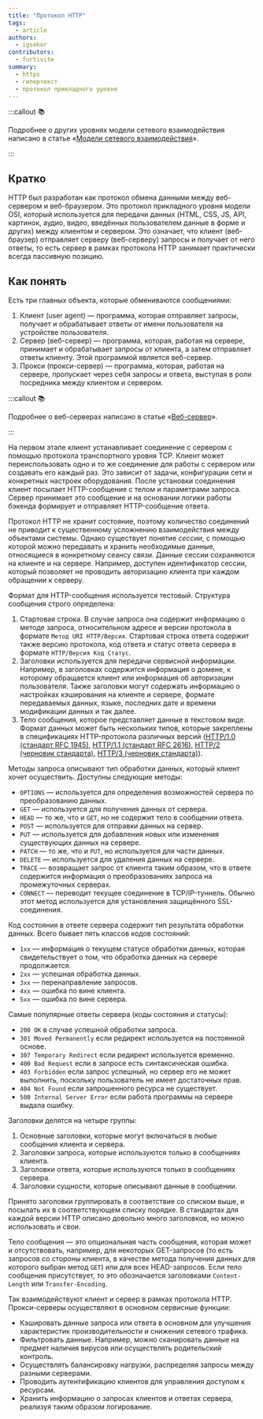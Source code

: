 ```yaml
---
title: "Протокол HTTP"
tags:
  - article
authors:
  - igsekor
contributors:
  - furtivite
summary:
  - https
  - гипертекст
  - протокол прикладного уровня
---
```


:::callout 📚

Подробнее о других уровнях модели сетевого взаимодействия написано в статье «[Модели сетевого взаимодействия](/tools/network-models/)».

:::

## Кратко

HTTP был разработан как протокол обмена данными между веб-сервером и веб-браузером. Это протокол прикладного уровня модели OSI, который используется для передачи данных (HTML, CSS, JS, API, картинок, аудио, видео, введённых пользователем данные в форме и других) между клиентом и сервером. Это означает, что клиент (веб-браузер) отправляет серверу (веб-серверу) запросы и получает от него ответы, то есть сервер в рамках протокола HTTP занимает практически всегда пассивную позицию.

## Как понять

Есть три главных объекта, которые обмениваются сообщениями:

1. Клиент (user agent) — программа, которая отправляет запросы, получает и обрабатывает ответы от имени пользователя на устройстве пользователя.
2. Сервер (веб-сервер) — программа, которая, работая на сервере, принимает и обрабатывает запросы от клиента, а затем отправляет ответы клиенту. Этой программой является веб-сервер.
3. Прокси (прокси-сервер) — программа, которая, работая на сервере, пропускает через себя запросы и ответа, выступая в роли посредника между клиентом и сервером.

:::callout 📚

Подробнее о веб-серверах написано в статье «[Веб-сервер](/tools/web-server/)».

:::

На первом этапе клиент устанавливает соединение с сервером с помощью протокола транспортного уровня TCP. Клиент может переиспользовать одно и то же соединение для работы с сервером или создавать его каждый раз. Это зависит от задачи, конфигурации сети и конкретных настроек оборудования. После установки соединения клиент посылает HTTP-сообщение с телом и параметрами запроса. Сервер принимает это сообщение и на основании логики работы бэкенда формирует и отправляет HTTP-сообщение ответа.

Протокол HTTP не хранит состояние, поэтому количество соединений не приводит к существенному усложнению взаимодействия между объектами системы. Однако существует понятие _сессии_, с помощью которой можно передавать и хранить необходимые данные, относящиеся в конкретному сеансу связи. Данные сессии сохраняются на клиенте и на сервере. Например, доступен идентификатор сессии, который позволяет не проводить авторизацию клиента при каждом обращении к серверу.

Формат для HTTP-сообщения используется тестовый. Структура сообщения строго определена:

1. Стартовая строка. В случае запроса она содержит информацию о методе запроса, относительном адресе и версии протокола в формате `Метод URI HTTP/Версия`. Стартовая строка ответа содержит также версию протокола, код ответа и статус ответа сервера в формате `HTTP/Версия Код Статус`.
2. Заголовки используется для передачи сервисной информации. Например, в заголовках содержится информация о домене, к которому обращается клиент или информация об авторизации пользователя. Также заголовки могут содержать информацию о настройках кэширования на клиенте и сервере, формате передаваемых данных, языке, последних дате и времени модификации данных и так далее.
3. Тело сообщения, которое представляет данные в текстовом виде. Формат данных может быть нескольких типов, которые закреплены в спецификациях HTTP-протокола различных версий ([HTTP/1.0 (стандарт RFC 1945)](https://tools.ietf.org/html/rfc1945), [HTTP/1.1 (стандарт RFC 2616)](https://tools.ietf.org/html/rfc2616), [HTTP/2 (черновик стандарта)](https://tools.ietf.org/html/draft-ietf-httpbis-http2-17), [HTTP/3 (черновик стандарта)](https://quicwg.org/base-drafts/draft-ietf-quic-http.html)).

Методы запроса описывают тип обработки данных, который клиент хочет осуществить. Доступны следующие методы:

- `OPTIONS` — используется для определения возможностей сервера по преобразованию данных.
- `GET` — используется для получения данных от сервера.
- `HEAD` — то же, что и `GET`, но не содержит тело в сообщении ответа.
- `POST` — используется для отправки данных на сервер.
- `PUT` — используется для добавления новых или изменения существующих данных на сервере.
- `PATCH` — то же, что и `PUT`, но используется для части данных.
- `DELETE` — используется для удаления данных на сервере.
- `TRACE` — возвращает запрос от клиента таким образом, что в ответе содержится информация о преобразованиях запроса на промежуточных серверах.
- `CONNECT` — переводит текущее соединение в TCP/IP-туннель. Обычно этот метод используется для установления защищённого SSL-соединения.

Код состояния в ответе сервера содержит тип результата обработки данных. Всего бывает пять классов кодов состояний:

- `1xx` — информация о текущем статусе обработки данных, которая свидетельствует о том, что обработка данных на сервере продолжается.
- `2xx` — успешная обработка данных.
- `3xx` — перенаправление запросов.
- `4xx` — ошибка по вине клиента.
- `5xx` — ошибка по вине сервера.

Самые популярные ответы сервера (коды состояния и статусы):

- `200 OK` в случае успешной обработки запроса.
- `301 Moved Permanently` если редирект используется на постоянной основе.
- `307 Temporary Redirect` если редирект используется временно.
- `400 Bad Request` если в запросе есть синтаксическая ошибка.
- `403 Forbidden` если запрос успешный, но сервер его не может выполнить, поскольку пользователь не имеет достаточных прав.
- `404 Not Found` если запрошенного ресурса не существует.
- `500 Internal Server Error` если работа программы на сервере выдала ошибку.

Заголовки делятся на четыре группы:

1. Основные заголовки, которые могут включаться в любые сообщения клиента и сервера.
2. Заголовки запроса, которые используются только в сообщениях клиента.
3. Заголовки ответа, которые используются только в сообщениях сервера.
4. Заголовки сущности, которые описывают данные в сообщении.

Принято заголовки группировать в соответствие со списком выше, и посылать их в соответствующем списку порядке. В стандартах для каждой версии HTTP описано довольно много заголовков, но можно использовать и свои.

Тело сообщения — это опциональная часть сообщения, которая может и отсутствовать, например, для некоторых GET-запросов (то есть запросов со стороны клиента, в качестве метода получения данных для которого выбран метод `GET`) или для всех HEAD-запросов. Если тело сообщения присутствует, то это обозначается заголовками `Content-Length` или `Transfer-Encoding`.

Так взаимодействуют клиент и сервер в рамках протокола HTTP. Прокси-серверы осуществляют в основном сервисные функции:

- Кэшировать данные запроса или ответа в основном для улучшения характеристик производительности и снижения сетевого трафика.
- Фильтровать данные. Например, можно сканировать данные на предмет наличия вирусов или осуществлять родительский контроль.
- Осуществлять балансировку нагрузки, распределяя запросы между разными серверами.
- Проводить аутентификацию клиентов для управления доступом к ресурсам.
- Хранить информацию о запросах клиентов и ответах сервера, реализуя таким образом логирование.
